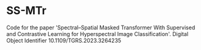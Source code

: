 # SS-MTr
Code for the paper 'Spectral–Spatial Masked Transformer With Supervised and Contrastive Learning for Hyperspectral Image Classification'. Digital Object Identifier 10.1109/TGRS.2023.3264235

